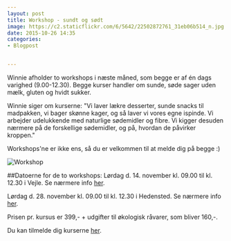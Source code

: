 ```yaml
---
layout: post
title: Workshop - sundt og sødt
image: https://c2.staticflickr.com/6/5642/22502872761_31eb06b514_n.jpg
date: 2015-10-26 14:35
categories:
- Blogpost


---
```


Winnie afholder to workshops i næste måned, som begge er af én dags varighed (9.00-12.30). Begge kurser handler om sunde, søde sager uden mælk, gluten og hvidt sukker. 


Winnie siger om kurserne:
"Vi laver lækre desserter,  sunde snacks til madpakken, vi bager skønne kager, og så laver vi vores egne ispinde. Vi arbejder udelukkende med naturlige sødemidler og fibre. Vi kigger desuden nærmere på de forskellige sødemidler, og på, hvordan de påvirker kroppen."


Workshops'ne er ikke ens, så du er velkommen til at melde dig på begge :)
 
![Workshop](https://c2.staticflickr.com/6/5642/22502872761_31eb06b514_z.jpg) 










##Datoerne for de to workshops:
Lørdag d. 14. november kl. 09.00 til kl. 12.30 i Vejle. Se nærmere info [her](http://www.fof.dk/horsens-hedensted-vejle/Kursusoversigt/mad-og-broed/Gluten-%20og%20maelkefri%20kokken/sundt-og-soedt-uden-maelk-gluten-og-hvidt-sukker?id=159253).

Lørdag d. 28. november kl. 09.00 til kl. 12.30 i Hedensted. Se nærmere info [her](http://www.fof.dk/horsens-hedensted-vejle/Kursusoversigt/mad-og-broed/Gluten-%20og%20maelkefri%20kokken/sundt-og-soedt-uden-maelk-gluten-og-hvidt-sukker?id=157253).





Prisen pr. kursus er 399,- + udgifter til økologisk råvarer, som bliver 160,-.






Du kan tilmelde dig kurserne [her](http://www.fof.dk/horsens-hedensted-vejle/Searchresults?q=winnie+methmann).
 
































